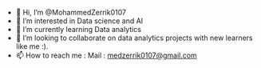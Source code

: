 - 👋 Hi, I’m @MohammedZerrik0107
- 👀 I’m interested in Data science and AI
- 🌱 I’m currently learning Data analytics
- 💞️ I’m looking to collaborate on data analytics projects with new learners like me :).
- 📫 How to reach me : Mail : medzerrik0107@gmail.com

<!---
MohammedZerrik0107/MohammedZerrik0107 is a ✨ special ✨ repository because its `README.md` (this file) appears on your GitHub profile.
You can click the Preview link to take a look at your changes.
--->
